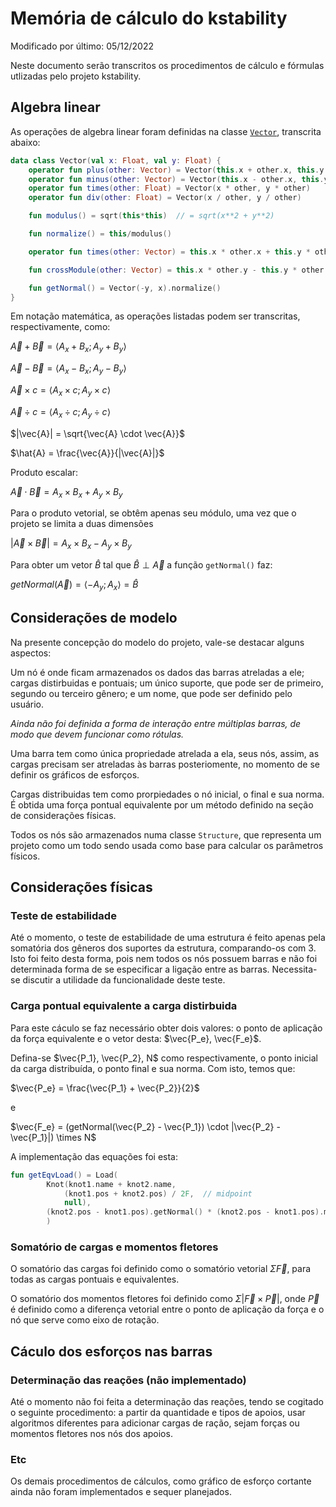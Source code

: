 # Memória de cálculo do kstability

Modificado por último: 05/12/2022

Neste documento serão transcritos os procedimentos de cálculo e fórmulas
utlizadas pelo projeto kstability.

## Algebra linear

As operações de algebra linear foram definidas na classe [`Vector`](https://github.com/icarob-eng/Estabilidade-IO/blob/main/app/src/main/java/com/montaigne/estabilidade_io/Models.kt), transcrita abaixo:

```kotlin
data class Vector(val x: Float, val y: Float) {
    operator fun plus(other: Vector) = Vector(this.x + other.x, this.y + other.y)
    operator fun minus(other: Vector) = Vector(this.x - other.x, this.y - other.y)
    operator fun times(other: Float) = Vector(x * other, y * other)
    operator fun div(other: Float) = Vector(x / other, y / other)

    fun modulus() = sqrt(this*this)  // = sqrt(x**2 + y**2)

    fun normalize() = this/modulus()

    operator fun times(other: Vector) = this.x * other.x + this.y * other.y  // dot product

    fun crossModule(other: Vector) = this.x * other.y - this.y * other.x

    fun getNormal() = Vector(-y, x).normalize()
}
```

Em notação matemática, as operações listadas podem ser transcritas, respectivamente, como:

$\vec{A} + \vec{B} = \langle A_x + B_x; A_y + B_y \rangle$

$\vec{A} - \vec{B} = \langle A_x - B_x; A_y - B_y \rangle$

$\vec{A} \times c = \langle A_x \times c; A_y \times c \rangle$

$\vec{A} \div c = \langle A_x \div c; A_y \div c \rangle$

$|\vec{A}| = \sqrt{\vec{A} \cdot \vec{A}}$

$\hat{A} = \frac{\vec{A}}{|\vec{A}|}$

Produto escalar:

$\vec{A} \cdot \vec{B} = A_x \times B_x + A_y \times B_y$

Para o produto vetorial, se obtêm apenas seu módulo, uma vez que o projeto se limita a duas dimensões

$|\vec{A} \times \vec{B}| = A_x \times B_x - A_y \times B_y$

Para obter um vetor $\hat{B}$ tal que $\hat{B} \perp \vec{A}$ a função `getNormal()` faz:

$getNormal(\vec{A}) = \langle - A_y; A_x\rangle = \hat{B}$

## Considerações de modelo

Na presente concepção do modelo do projeto, vale-se destacar alguns aspectos:

Um nó é onde ficam armazenados os dados das barras atreladas a ele; cargas distirbuidas e pontuais; 
um único suporte, que pode ser de primeiro, segundo ou terceiro gênero; e um nome, 
que pode ser definido pelo usuário.

*Ainda não foi definida a forma de interação entre múltiplas barras, de modo que devem funcionar 
como rótulas.*

Uma barra tem como única propriedade atrelada a ela, seus nós, assim, as cargas precisam ser 
atreladas às barras posteriomente, no momento de se definir os gráficos de esforços.

Cargas distribuidas tem como prorpiedades o nó inicial, o final e sua norma. É obtida uma força 
pontual equivalente por um método definido na seção de considerações físicas.

Todos os nós são armazenados numa classe `Structure`, que representa um projeto como um todo sendo usada como base para calcular os parâmetros físicos.


## Considerações físicas

### Teste de estabilidade

Até o momento, o teste de estabilidade de uma estrutura é feito apenas pela somatória dos gêneros 
dos suportes da estrutura, comparando-os com $3$. Isto foi feito desta forma, pois nem todos os nós 
possuem barras e não foi determinada forma de se especificar a ligação entre as barras. 
Necessita-se discutir a utilidade da funcionalidade deste teste. 


### Carga pontual equivalente a carga distirbuida

Para este cáculo se faz necessário obter dois valores: o ponto de aplicação da força equivalente e 
o vetor desta: $\vec{P_e}, \vec{F_e}$.

Defina-se $\vec{P_1}, \vec{P_2}, N$ como respectivamente, o ponto inicial da carga distribuída, o 
ponto final e sua norma. Com isto, temos que:

$\vec{P_e} = \frac{\vec{P_1} + \vec{P_2}}{2}$

e

$\vec{F_e} = (getNormal(\vec{P_2} - \vec{P_1}) \cdot |\vec{P_2} - \vec{P_1}|) \times N$

A implementação das equações foi esta:

```kotlin
fun getEqvLoad() = Load(
        Knot(knot1.name + knot2.name,
            (knot1.pos + knot2.pos) / 2F,  // midpoint
            null),
        (knot2.pos - knot1.pos).getNormal() * (knot2.pos - knot1.pos).modulus() * norm
        )
```

### Somatório de cargas e momentos fletores

O somatório das cargas foi definido como o somatório vetorial $\Sigma \vec{F}$, 
para todas as cargas pontuais e equivalentes.

O somatório dos momentos fletores foi definido como $\Sigma |\vec{F} \times \vec{P}|$, onde 
$\vec{P}$ é definido como a diferença vetorial entre o ponto de aplicação da força e
o nó que serve como eixo de rotação.

## Cáculo dos esforços nas barras

### Determinação das reações (não implementado)

Até o momento não foi feita a determinação das reações, tendo se cogitado o seguinte
procedimento: a partir da quantidade e tipos de apoios, usar algoritmos diferentes para
adicionar cargas de ração, sejam forças ou momentos fletores nos nós dos apoios.

### Etc

Os demais procedimentos de cálculos, como gráfico de esforço cortante ainda não foram implementados
e sequer planejados.
